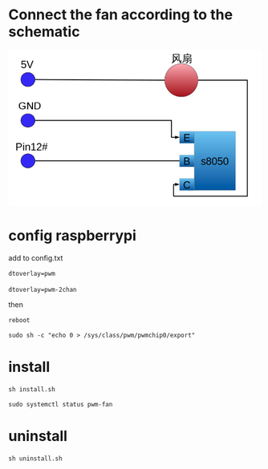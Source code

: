 # Connect the fan according to the schematic
![](diagram.png)

# config raspberrypi
add to config.txt
```
dtoverlay=pwm

dtoverlay=pwm-2chan
```
then

```
reboot
```

```
sudo sh -c "echo 0 > /sys/class/pwm/pwmchip0/export"
```


# install
```
sh install.sh
```

```
sudo systemctl status pwm-fan
```

# uninstall
```
sh uninstall.sh
```